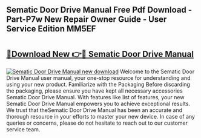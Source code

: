 ## Sematic Door Drive Manual Free Pdf Download - Part-P7w New Repair Owner Guide - User Service Edition MM5EF

# <h2><a href="http://cf12247.oget.top/?id=Sematic+Door+Drive+Manual">🔗Download New 👉🔴 Sematic Door Drive Manual</a></h2>

[![Sematic Door Drive Manual new download](https://i.imgur.com/5g1atiW.png)](http://cf12247.oget.top/?id=Sematic+Door+Drive+Manual)
Welcome to the Sematic Door Drive Manual user manual, your one-stop resource for understanding and using your new product. Familiarize with the Packaging Before discarding the packaging, please ensure you have kept all necessary accessories Sematic Door Drive Manual. With features like list of features, your new Sematic Door Drive Manual empowers you to achieve exceptional results. We trust that theSematic Door Drive Manual has been an accurate and thorough resource in your efforts to master your new device. In case of any queries or concerns, please do not hesitate to reach out to our customer service team.
